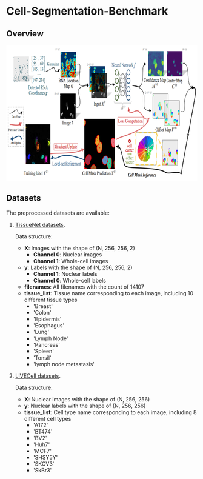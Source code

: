 # Cell-Segmentation-Benchmark

## Overview
<div align=center><img src="https://github.com/BoomStarcuc/GeneSegNet/blob/master/data/GeneSegNet_framework.png" width="1000" height="360"/></div>

## Datasets

The preprocessed datasets are available:

1. [TissueNet datasets](https://drive.google.com/drive/folders/1dUtqhvkF-M7nSwtxUpY0QmgHIgA4pinc?usp=sharing).
   
    Data structure:

   - **X**: Images with the shape of (N, 256, 256, 2)
      - **Channel 0**: Nuclear images
      - **Channel 1**: Whole-cell images
   - **y**: Labels with the shape of (N, 256, 256, 2)
      - **Channel 1**: Nuclear labels
      - **Channel 0**: Whole-cell labels
   - **filenames**: All filenames with the count of 14107
   - **tissue_list**: Tissue name corresponding to each image, including 10 different tissue types
      - 'Breast'
      - 'Colon'
      - 'Epidermis'
      - 'Esophagus'
      - 'Lung'
      - 'Lymph Node'
      - 'Pancreas'
      - 'Spleen'
      - 'Tonsil'
      - 'lymph node metastasis'

2. [LIVECell datasets](https://drive.google.com/drive/folders/1mJayXI2W9DLL17fsD3j2AcFySebnsoza?usp=sharing).
   
    Data structure:

   - **X**: Nuclear images with the shape of (N, 256, 256)
   - **y**: Nuclear labels with the shape of (N, 256, 256)
   - **tissue_list**: Cell type name corresponding to each image, including 8 different cell types
      - 'A172'
      - 'BT474'
      - 'BV2'
      - 'Huh7'
      - 'MCF7'
      - 'SHSY5Y'
      - 'SKOV3'
      - 'SkBr3'
